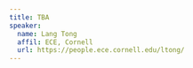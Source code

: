 ```yaml
---
title: TBA
speaker:
  name: Lang Tong
  affil: ECE, Cornell
  url: https://people.ece.cornell.edu/ltong/
---
```


